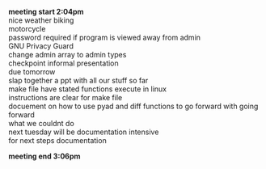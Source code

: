 **meeting start 2:04pm**        
nice weather biking      
motorcycle      
password required if program is viewed away from admin    
GNU Privacy Guard       
change admin array to admin types        
checkpoint informal presentation        
due tomorrow      
slap together a ppt with all our stuff so far      
make file have stated functions execute in linux       
instructions are clear for make file         
docuement on how to use pyad and diff functions to go forward with going forward     
what we couldnt do       
next tuesday will be documentation intensive       
for next steps documentation        

**meeting end 3:06pm**